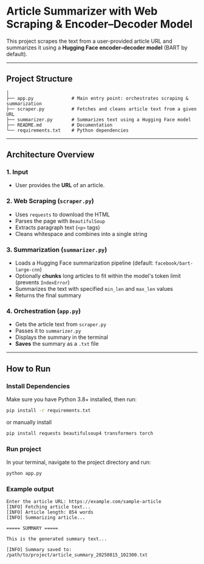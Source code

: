 # Article Summarizer with Web Scraping & Encoder–Decoder Model

This project scrapes the text from a user-provided article URL and summarizes it using a **Hugging Face encoder–decoder model** (BART by default).

---

## Project Structure
```
│
├── app.py              # Main entry point: orchestrates scraping & summarization
├── scraper.py          # Fetches and cleans article text from a given URL
├── summarizer.py       # Summarizes text using a Hugging Face model
├── README.md           # Documentation
└── requirements.txt    # Python dependencies
```

---

## Architecture Overview

### **1. Input**
- User provides the **URL** of an article.

### **2. Web Scraping (`scraper.py`)**
- Uses `requests` to download the HTML
- Parses the page with `BeautifulSoup`
- Extracts paragraph text (`<p>` tags)
- Cleans whitespace and combines into a single string

### **3. Summarization (`summarizer.py`)**
- Loads a Hugging Face summarization pipeline (default: `facebook/bart-large-cnn`)
- Optionally **chunks** long articles to fit within the model's token limit (prevents `IndexError`)
- Summarizes the text with specified `min_len` and `max_len` values
- Returns the final summary

### **4. Orchestration (`app.py`)**
- Gets the article text from `scraper.py`
- Passes it to `summarizer.py`
- Displays the summary in the terminal
- **Saves** the summary as a `.txt` file

---

## How to Run

### **Install Dependencies**
Make sure you have Python 3.8+ installed, then run:
```bash
pip install -r requirements.txt
```
or manually install
```bash
pip install requests beautifulsoup4 transformers torch
```
### **Run project**
In your terminal, navigate to the project directory and run:
```bash
python app.py
```
### Example output
```
Enter the article URL: https://example.com/sample-article
[INFO] Fetching article text...
[INFO] Article length: 854 words
[INFO] Summarizing article...

===== SUMMARY =====

This is the generated summary text...

[INFO] Summary saved to: /path/to/project/article_summary_20250815_102300.txt
```
